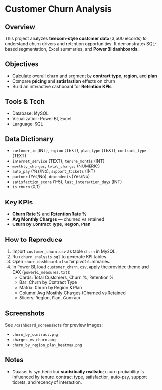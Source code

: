 # Customer Churn Analysis

## Overview
This project analyzes **telecom-style customer data** (3,500 records) to understand churn drivers and retention opportunities. It demonstrates SQL-based segmentation, Excel summaries, and **Power BI dashboards**.

## Objectives
- Calculate overall churn and segment by **contract type**, **region**, and **plan**
- Compare **pricing** and **satisfaction** effects on churn
- Build an interactive dashboard for **Retention KPIs**

## Tools & Tech
- Database: MySQL
- Visualization: Power BI, Excel
- Language: SQL

## Data Dictionary
- `customer_id` (INT), `region` (TEXT), `plan_type` (TEXT), `contract_type` (TEXT)
- `internet_service` (TEXT), `tenure_months` (INT)
- `monthly_charges`, `total_charges` (NUMERIC)
- `auto_pay` (Yes/No), `support_tickets` (INT)
- `partner` (Yes/No), `dependents` (Yes/No)
- `satisfaction_score` (1–5), `last_interaction_days` (INT)
- `is_churn` (0/1)

## Key KPIs
- **Churn Rate %** and **Retention Rate %**
- **Avg Monthly Charges** — churned vs retained
- **Churn by Contract Type**, **Region**, **Plan**

## How to Reproduce
1. Import `customer_churn.csv` as table `churn` in MySQL.
2. Run `churn_analysis.sql` to generate KPI tables.
3. Open `churn_dashboard.xlsx` for pivot summaries.
4. In Power BI, load `customer_churn.csv`, apply the provided theme and DAX (`powerbi_measures.txt`):
   - Cards: Total Customers, Churn %, Retention %
   - Bar: Churn by Contract Type
   - Matrix: Churn by Region & Plan
   - Column: Avg Monthly Charges (Churned vs Retained)
   - Slicers: Region, Plan, Contract

## Screenshots
See `/dashboard_screenshots` for preview images:
- `churn_by_contract.png`
- `charges_vs_churn.png`
- `churn_by_region_plan_heatmap.png`

## Notes
- Dataset is synthetic but **statistically realistic**; churn probability is influenced by tenure, contract type, satisfaction, auto-pay, support tickets, and recency of interaction.
